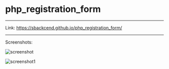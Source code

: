 # php_registration_form

---

Link:  https://sbackcend.github.io/php_registration_form/

---

Screenshots:

![screenshot](https://user-images.githubusercontent.com/107551364/185767762-6f30b3e9-122d-4b3b-9f49-eb263a22922a.png)

![screenshot1](https://user-images.githubusercontent.com/107551364/185767764-9948067c-65dc-43ef-a748-15ed2a935d45.png)
